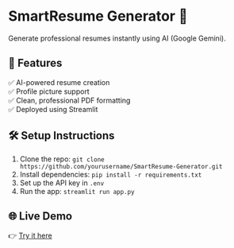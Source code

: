 # SmartResume Generator 📝  
Generate professional resumes instantly using AI (Google Gemini).  

## 🚀 Features  
✅ AI-powered resume creation  
✅ Profile picture support  
✅ Clean, professional PDF formatting  
✅ Deployed using Streamlit  

## 🛠️ Setup Instructions  
1. Clone the repo: `git clone https://github.com/yourusername/SmartResume-Generator.git`
2. Install dependencies: `pip install -r requirements.txt`
3. Set up the API key in `.env`
4. Run the app: `streamlit run app.py`

## 🌐 Live Demo  
👉 [Try it here](https://smart-internz-project-hyaktaxjkv7opdhcuplfpf.streamlit.app/)  
